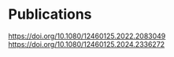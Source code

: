 # Publications


https://doi.org/10.1080/12460125.2022.2083049
https://doi.org/10.1080/12460125.2024.2336272
